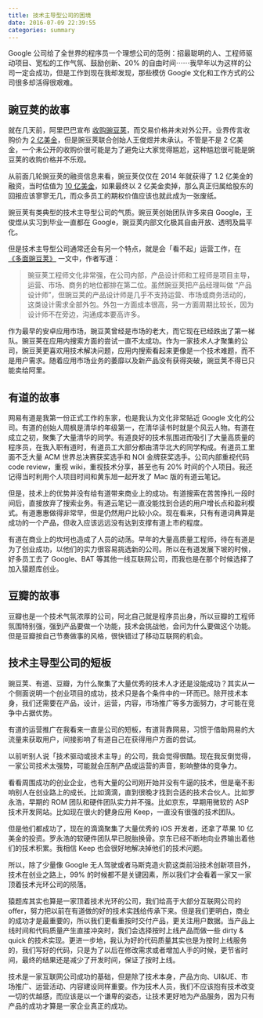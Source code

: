```yaml
---
title: 技术主导型公司的困境
date: 2016-07-09 22:39:55
categories: summary
---
```


Google 公司给了全世界的程序员一个理想公司的范例：招最聪明的人、工程师驱动项目、宽松的工作气氛、鼓励创新、20% 的自由时间⋯⋯我早年以为这样的公司一定会成功，但是工作到现在我却发现，那些模仿 Google 文化和工作方式的公司很多却活得很艰难。

## 豌豆荚的故事

就在几天前，阿里巴巴宣布 [收购豌豆荚](http://tech.sina.com.cn/i/2016-07-05/doc-ifxtsatm1409353.shtml)，而交易价格并未对外公开。业界传言收购价为 [2 亿美金](http://tech.sina.com.cn/i/2016-07-02/doc-ifxtsatn7967833.shtml)，但是豌豆荚联合创始人王俊煜并未承认。不管是不是 2 亿美金，一个未公开的收购价很可能是为了避免让大家觉得尴尬，这种尴尬很可能是豌豆荚的收购价格并不乐观。

从前面几轮豌豆荚的融资信息来看，豌豆荚仅仅在 2014 年就获得了 1.2 亿美金的融资，当时估值为 [10 亿美金](http://tech.sina.com.cn/i/2016-07-03/doc-ifxtsatn7994939.shtml)，如果最终以 2 亿美金卖掉，那么真正归属给股东的回报应该寥寥无几，而众多员工的期权价值应该也就此成为一张废纸。

豌豆荚有类典型的技术主导型公司的气质。豌豆荚创始团队许多来自 Google，王俊煜从实习到毕业一直都在 Google，豌豆荚内部文化极其自由开放、透明及扁平化。

但是技术主导型公司通常还会有另一个特点，就是会「看不起」运营工作，在 [《多面豌豆荚》](http://tech.sina.com.cn/zl/post/detail/i/2016-07-06/pid_8507905.htm) 一文中，作者写道：

> 豌豆荚工程师文化非常强，在公司内部，产品设计师和工程师是项目主导，运营、市场、商务的地位都排在第二位。虽然豌豆荚把产品经理叫做 “产品设计师”，但豌豆荚的产品设计师是几乎不支持运营、市场或商务活动的，这类设计需求全部外包。外包一方面成本很高，另一方面周期比较长，因为设计师不在旁边，沟通成本要高许多。

作为最早的安卓应用市场，豌豆荚曾经是市场的老大，而它现在已经跌出了第一梯队。﻿豌豆荚在应用内搜索方面的尝试一直不太成功。作为一家技术人才聚集的公司，豌豆荚更喜欢用技术解决问题，应用内搜索看起来更像是一个技术难题，而不是用户需求。随着应用市场业务的萎靡以及新产品没有获得突破，豌豆荚不得已只能卖给阿里。

## 有道的故事

网易有道是我第一份正式工作的东家，也是我认为文化非常贴近 Google 文化的公司。有道的创始人周枫是清华的年级第一，在清华读书时就是个风云人物。有道在成立之初，聚集了大量清华的同学。有道良好的技术氛围进而吸引了大量高质量的程序员，在我入职有道时，有道员工大部分都由清华北大的同学构成。有道员工里面不乏大量 ACM 世界总决赛获奖选手和 NOI 金牌获奖选手。公司内部重视代码 code review，重视 wiki，重视技术分享，甚至也有 20% 时间的个人项目。我还记得当时利用个人项目时间和黄东旭一起开发了 Mac 版的有道云笔记。

但是，技术上的优势并没有给有道带来商业上的成功。有道搜索在苦苦挣扎一段时间后，直接放弃了搜索业务。有道云笔记一直没能找到合适的用户增长点和盈利模式。有道惠惠做得非常早，但是仍然用户比较小众。现在看来，只有有道词典算是成功的一个产品，但收入应该远远没有达到支撑有道上市的程度。

有道在商业上的坎坷也造成了人员的动荡。早年的大量高质量工程师，待在有道是为了创业成功，以他们的实力很容易挑选新的公司。所以在有道发展下坡的时候，好多员工去了 Google、BAT 等其他一线互联网公司，而我也是在那个时候选择了加入猿题库创业。﻿

## 豆瓣的故事

豆瓣也是一个技术气氛浓厚的公司，阿北自己就是程序员出身，所以豆瓣的工程师氛围特别强，强到产品要做一个功能，技术会挑战他，会问为什么要做这个功能。但是豆瓣按自己节奏做事的风格，很快错过了移动互联网的机会。

## 技术主导型公司的短板

豌豆荚、有道、豆瓣，为什么聚集了大量优秀的技术人才还是没能成功？其实从一个侧面说明一个创业项目的成功，技术只是各个条件中的一环而已。除开技术本身，我们还需要在产品，设计，运营，内容，市场推广等多方面努力，才可能在竞争中占据优势。

有道的运营推广在我看来一直是公司的短板，有道背靠网易，习惯于借助网易的大流量来获取用户，间接影响了有道自己在获得用户方面的尝试。

以前听别人说「技术驱动或技术主导」的公司，我会觉得很酷。现在我反倒觉得，一家公司技术太强势，可能就会压制产品或运营的声音，影响整体的竞争力。

看看周围成功的创业企业，也有大量的公司刚开始并没有牛逼的技术，但是毫不影响别人在创业路上的成长。比如滴滴，直到很晚才找到合适的技术合伙人。比如罗永浩，早期的 ROM 团队和硬件团队实力并不强。比如京东，早期用微软的 ASP 技术开发网站。比如现在很火的健身应用 Keep，一直没有很强的技术团队。

但是他们都成功了，现在的滴滴聚集了大量优秀的 iOS 开发者，还拿了苹果 10 亿美金的投资。罗永浩的软硬件团队早已脱胎换骨。京东已经不断地向业界输出着他们的技术积累。我相信 Keep 也会很好地解决掉他们的技术问题。

所以，除了少量像 Google 无人驾驶或者马斯克造火箭这类前沿技术创新项目外，技术在创业之路上，99% 的时候都不是关键因素，所以我们才会看着一家又一家顶着技术光环公司的陨落。

猿题库其实也算是一家顶着技术光环的公司，我们给高于大部分互联网公司的 offer，努力把以前在有道做的好的技术实践给传承下来。但是我们更明白，商业的成功才是最重要的，所以我们更看重按时交付产品，更关注用户数据。当产品上线时间和代码质量产生直接冲突时，我们会选择按时上线产品而做一些 dirty & quick 的技术实现。更进一步地，我认为好的代码质量其实也是为按时上线服务的，我们写好的代码，只是为了以后在修改需求或者增加人手的时候，更节省时间，最终的结果还是减少了开发时间，保证了按时上线。

技术是一家互联网公司成功的基础，但是除了技术本身，产品方向、UI&UE、市场推广、运营活动、内容建设同样重要。作为技术人员，我们不应该抱有技术改变一切的优越感，而应该是以一个谦卑的姿态，让技术更好地为产品服务，因为只有产品的成功才算是一家企业真正的成功。


